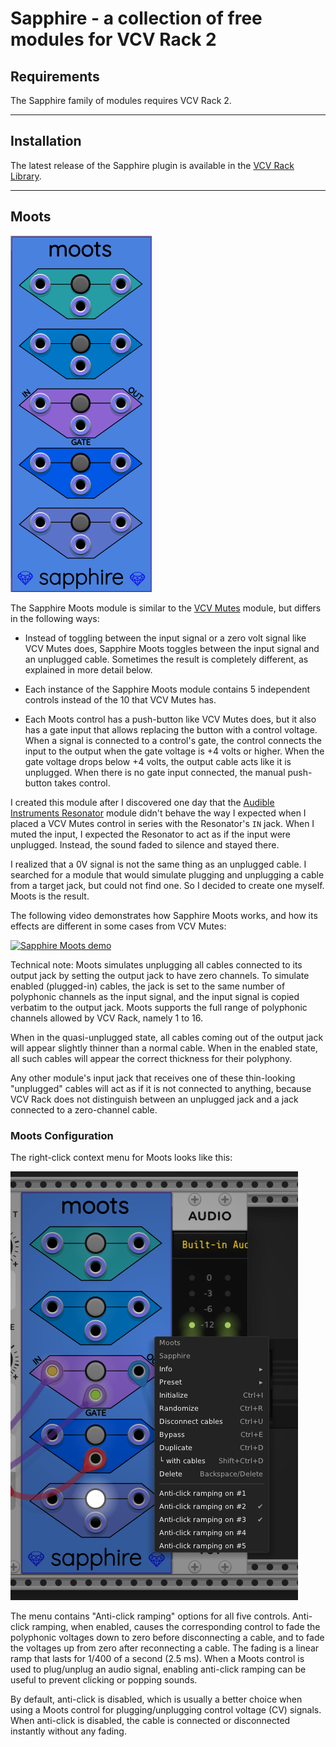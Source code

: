 # Sapphire - a collection of free modules for VCV Rack 2

## Requirements
The Sapphire family of modules requires VCV Rack 2.

---

## Installation
The latest release of the Sapphire plugin is available in the
[VCV Rack Library](https://library.vcvrack.com/?brand=Sapphire).

---

## Moots

![Moots](images/moots.png)

The Sapphire Moots module is similar to the
[VCV Mutes](https://library.vcvrack.com/Fundamental/Mutes) module,
but differs in the following ways:

* Instead of toggling between the input signal or a zero volt
  signal like VCV Mutes does, Sapphire Moots toggles between
  the input signal and an unplugged cable.
  Sometimes the result is completely different, as explained
  in more detail below.

* Each instance of the Sapphire Moots module contains 5 independent
  controls instead of the 10 that VCV Mutes has.

* Each Moots control has a push-button like VCV Mutes does,
  but it also has a gate input that allows replacing the button with
  a control voltage. When a signal is connected to a control's gate,
  the control connects the input to the output when the
  gate voltage is +4 volts or higher. When the gate voltage
  drops below +4 volts, the output cable acts like it is
  unplugged. When there is no gate input connected,
  the manual push-button takes control.

I created this module after I discovered one day that the
[Audible Instruments Resonator](https://library.vcvrack.com/AudibleInstruments/Rings)
module didn't behave the way I expected when I placed a VCV Mutes
control in series with the Resonator's `IN` jack. When I muted
the input, I expected the Resonator to act as if the input were
unplugged. Instead, the sound faded to silence and stayed there.

I realized that a 0V signal is not the same thing as an unplugged cable.
I searched for a module that would simulate plugging and unplugging a
cable from a target jack, but could not find one. So I decided to create
one myself. Moots is the result.

The following video demonstrates how Sapphire Moots works,
and how its effects are different in some cases from VCV Mutes:


[![Sapphire Moots demo](https://img.youtube.com/vi/_E_QpehAGMw/0.jpg)](https://www.youtube.com/watch?v=_E_QpehAGMw)

Technical note: Moots simulates unplugging all cables connected
to its output jack by setting the output jack to have zero channels.
To simulate enabled (plugged-in) cables, the jack is set to the
same number of polyphonic channels as the input signal, and the
input signal is copied verbatim to the output jack.
Moots supports the full range of polyphonic channels allowed
by VCV Rack, namely 1 to 16.

When in the quasi-unplugged state, all cables coming out of the
output jack will appear slightly thinner than a normal cable.
When in the enabled state, all such cables will appear the
correct thickness for their polyphony.

Any other module's input jack that receives one of these thin-looking
"unplugged" cables will act as if it is not connected to anything,
because VCV Rack does not distinguish between an unplugged jack
and a jack connected to a zero-channel cable.

### Moots Configuration

The right-click context menu for Moots looks like this:

![Moots menu options](images/moots_menu.png)

The menu contains "Anti-click ramping" options for all five controls.
Anti-click ramping, when enabled, causes the corresponding control to
fade the polyphonic voltages down to zero before disconnecting a cable,
and to fade the voltages up from zero after reconnecting a cable.
The fading is a linear ramp that lasts for 1/400 of a second (2.5 ms).
When a Moots control is used to plug/unplug an audio signal, enabling
anti-click ramping can be useful to prevent clicking or popping sounds.

By default, anti-click is disabled, which is usually a better choice
when using a Moots control for plugging/unplugging control voltage (CV)
signals. When anti-click is disabled, the cable is connected or
disconnected instantly without any fading.
